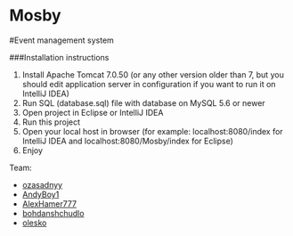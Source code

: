 Mosby
=====
#Event management system

###Installation instructions
1. Install Apache Tomcat 7.0.50 (or any other version older than 7, but you should edit application server in configuration if you want to run it on IntelliJ IDEA)
2. Run SQL (database.sql) file with database on MySQL 5.6 or newer 
3. Open project in Eclipse or IntelliJ IDEA
4. Run this project
5. Open your local host in browser (for example: localhost:8080/index for IntelliJ IDEA and localhost:8080/Mosby/index for Eclipse)
6. Enjoy


Team:
* [ozasadnyy](https://github.com/ozasadnyy)
* [AndyBoy1](https://github.com/AndyBoy1)
* [AlexHamer777](https://github.com/AlexHamer777)
* [bohdanshchudlo](https://github.com/bohdanshchudlo)
* [olesko](https://github.com/olesko)
